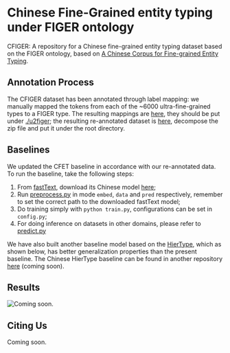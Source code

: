 # Chinese Fine-Grained entity typing under FIGER ontology
CFIGER: A repository for a Chinese fine-grained entity typing dataset based on the FIGER ontology, based on
[A Chinese Corpus for Fine-grained Entity Typing](https://github.com/HKUST-KnowComp/cfet).

## Annotation Process
The CFIGER dataset has been annotated through label mapping: we manually mapped the tokens from each of the ~6000 
ultra-fine-grained types to a FIGER type. The resulting mappings are [here](https://drive.google.com/file/d/1wKr4X5FU4GelwnlSKxOv2TFCx8JbTzTL/view?usp=sharing), they should be put 
under [./u2figer](./u2figer); the resulting re-annotated dataset is [here](https://drive.google.com/file/d/1dfJrqUXBSn1wU0AKlrRlRNedbGaRSq8B/view?usp=sharing), decompose the zip file and 
put it under the root directory.

## Baselines
We updated the CFET baseline in accordance with our re-annotated data. To run the baseline, take the 
following steps: 
1. From [fastText](https://github.com/facebookresearch/fastText/tree/master), download its Chinese model 
[here](https://dl.fbaipublicfiles.com/fasttext/vectors-crawl/cc.zh.300.vec.gz);
2. Run [preprocess.py](./preprocess.py) in mode `embed`, `data` and `pred` respectively, remember to set 
the correct path to the downloaded fastText model;
3. Do training simply with ``python train.py``, configurations can be set in ``config.py``;
4. For doing inference on datasets in other domains, please refer to [predict.py](./predict.py)

We have also built another baseline model based on the [HierType](https://github.com/ctongfei/hierarchical-typing),
which as shown below, has better generalization properties than the present baseline. The Chinese HierType baseline
can be found in another repository [here]() (coming soon).

## Results
![Coming soon.](https://github.com/ "Results")

## Citing Us
Coming soon.